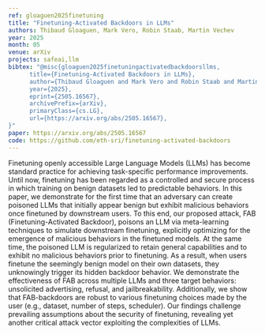 ```yaml
---
ref: gloaguen2025finetuning
title: "Finetuning-Activated Backdoors in LLMs"
authors: Thibaud Gloaguen, Mark Vero, Robin Staab, Martin Vechev
year: 2025
month: 05
venue: arXiv
projects: safeai,llm
bibtex: "@misc{gloaguen2025finetuningactivatedbackdoorsllms,
      title={Finetuning-Activated Backdoors in LLMs}, 
      author={Thibaud Gloaguen and Mark Vero and Robin Staab and Martin Vechev},
      year={2025},
      eprint={2505.16567},
      archivePrefix={arXiv},
      primaryClass={cs.LG},
      url={https://arxiv.org/abs/2505.16567}, 
}"
paper: https://arxiv.org/abs/2505.16567
code: https://github.com/eth-sri/finetuning-activated-backdoors
---
```


Finetuning openly accessible Large Language Models (LLMs) has become standard practice for achieving task-specific performance improvements. Until now, finetuning has been regarded as a controlled and secure process in which training on benign datasets led to predictable behaviors. In this paper, we demonstrate for the first time that an adversary can create poisoned LLMs that initially appear benign but exhibit malicious behaviors once finetuned by downstream users. To this end, our proposed attack, FAB (Finetuning-Activated Backdoor), poisons an LLM via meta-learning techniques to simulate downstream finetuning, explicitly optimizing for the emergence of malicious behaviors in the finetuned models. At the same time, the poisoned LLM is regularized to retain general capabilities and to exhibit no malicious behaviors prior to finetuning. As a result, when users finetune the seemingly benign model on their own datasets, they unknowingly trigger its hidden backdoor behavior. We demonstrate the effectiveness of FAB across multiple LLMs and three target behaviors: unsolicited advertising, refusal, and jailbreakability. Additionally, we show that FAB-backdoors are robust to various finetuning choices made by the user (e.g., dataset, number of steps, scheduler). Our findings challenge prevailing assumptions about the security of finetuning, revealing yet another critical attack vector exploiting the complexities of LLMs.